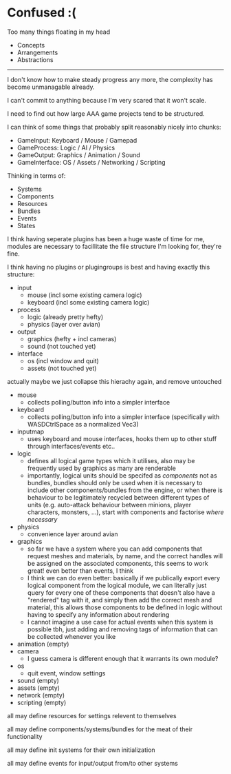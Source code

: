 # Confused :(

Too many things floating in my head

- Concepts
- Arrangements
- Abstractions

---

I don't know how to make steady progress any more, the complexity has become unmanagable already.

I can't commit to anything because I'm very scared that it won't scale.

I need to find out how large AAA game projects tend to be structured.

I can think of some things that probably split reasonably nicely into chunks:

- GameInput: Keyboard / Mouse / Gamepad
- GameProcess: Logic / AI / Physics
- GameOutput: Graphics / Animation / Sound
- GameInterface: OS / Assets / Networking / Scripting

Thinking in terms of:

- Systems
- Components
- Resources
- Bundles
- Events
- States

I think having seperate plugins has been a huge waste of time for me, modules are necessary to facillitate the file structure I'm looking for, they're fine.

I think having no plugins or plugingroups is best and having exactly this structure:

- input
  - mouse (incl some existing camera logic)
  - keyboard (incl some existing camera logic)
- process
  - logic (already pretty hefty)
  - physics (layer over avian)
- output
  - graphics (hefty + incl cameras)
  - sound (not touched yet)
- interface
  - os (incl window and quit)
  - assets (not touched yet)

actually maybe we just collapse this hierachy again, and remove untouched

- mouse
  - collects polling/button info into a simpler interface
- keyboard
  - collects polling/button info into a simpler interface (specifically with WASDCtrlSpace as a normalized Vec3)
- inputmap
  - uses keyboard and mouse interfaces, hooks them up to other stuff through interfaces/events etc..
- logic
  - defines all logical game types which it utilises, also may be frequently used by graphics as many are renderable
  - importantly, logical units should be specifed as _components_ not as bundles, bundles should only be used when it is necessary to include other components/bundles from the engine, or when there is behaviour to be legitimately recycled between different types of units (e.g. auto-attack behaviour between minions, player characters, monsters, ...), start with components and factorise _where necessary_
- physics
  - convenience layer around avian
- graphics
  - so far we have a system where you can add components that request meshes and materials, by name, and the correct handles will be assigned on the associated components, this seems to work great! even better than events, I think
  - I think we can do even better:
    basically if we publically export every logical component from the logical module, we can literally just query for every one of these components that doesn't also have a "rendered" tag with it, and simply then add the correct mesh and material, this allows those components to be defined in logic without having to specify any information about rendering
  - I cannot imagine a use case for actual events when this system is possible tbh, just adding and removing tags of information that can be collected whenever you like
- animation (empty)
- camera
  - I guess camera is different enough that it warrants its own module?
- os
  - quit event, window settings
- sound (empty)
- assets (empty)
- network (empty)
- scripting (empty)

all may define resources for settings relevent to themselves

all may define components/systems/bundles for the meat of their functionality

all may define init systems for their own initialization

all may define events for input/output from/to other systems
